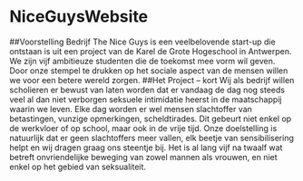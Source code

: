 # NiceGuysWebsite
##Voorstelling Bedrijf 
The Nice Guys is een veelbelovende start-up die ontstaan is uit een project van de Karel de Grote Hogeschool in Antwerpen. We zijn vijf ambitieuze studenten die de toekomst mee vorm wil geven. Door onze stempel te drukken op het sociale aspect van de mensen willen we voor een betere wereld zorgen. 
##Het Project – kort 
Wij als bedrijf willen scholieren er bewust van laten worden dat er vandaag de dag nog steeds veel al dan niet verborgen seksuele intimidatie heerst in de maatschappij waarin we leven. Elke dag worden er wel mensen slachtoffer van betastingen, vunzige opmerkingen, scheldtirades. Dit gebeurt niet enkel op de werkvloer of op school, maar ook in de vrije tijd.
Onze doelstelling is natuurlijk dat er geen slachtoffers meer vallen, elk beetje van sensibilisering helpt en wij dragen graag ons steentje bij. Het is al lang vijf na twaalf wat betreft onvriendelijke beweging van zowel mannen als vrouwen, en niet enkel op het gebied van seksualiteit.